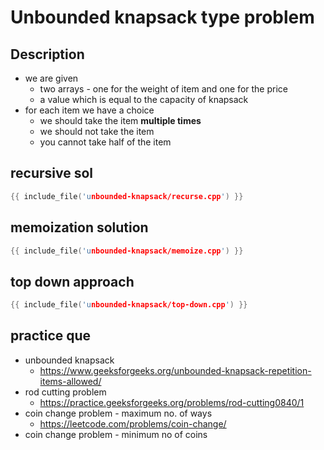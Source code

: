 # Unbounded knapsack type problem

## Description

- we are given
    - two arrays - one for the weight of item and one for the price
    - a value which is equal to the capacity of knapsack
- for each item we have a choice
    - we should take the item **multiple times**
    - we should not take the item
    - you cannot take half of the item

## recursive sol

```cpp
{{ include_file('unbounded-knapsack/recurse.cpp') }}
```

## memoization solution

```cpp
{{ include_file('unbounded-knapsack/memoize.cpp') }}
```

## top down approach

```cpp
{{ include_file('unbounded-knapsack/top-down.cpp') }}
```

## practice que

- unbounded knapsack
    - <https://www.geeksforgeeks.org/unbounded-knapsack-repetition-items-allowed/>
- rod cutting problem
    - <https://practice.geeksforgeeks.org/problems/rod-cutting0840/1>
- coin change problem - maximum no. of ways
    - <https://leetcode.com/problems/coin-change/>
- coin change problem - minimum no of coins

